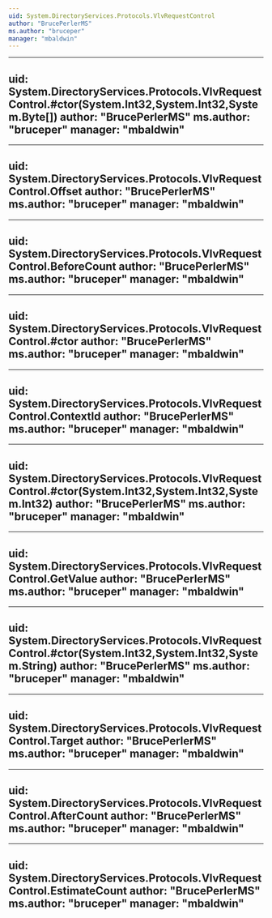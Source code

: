 ```yaml
---
uid: System.DirectoryServices.Protocols.VlvRequestControl
author: "BrucePerlerMS"
ms.author: "bruceper"
manager: "mbaldwin"
---
```


---
uid: System.DirectoryServices.Protocols.VlvRequestControl.#ctor(System.Int32,System.Int32,System.Byte[])
author: "BrucePerlerMS"
ms.author: "bruceper"
manager: "mbaldwin"
---

---
uid: System.DirectoryServices.Protocols.VlvRequestControl.Offset
author: "BrucePerlerMS"
ms.author: "bruceper"
manager: "mbaldwin"
---

---
uid: System.DirectoryServices.Protocols.VlvRequestControl.BeforeCount
author: "BrucePerlerMS"
ms.author: "bruceper"
manager: "mbaldwin"
---

---
uid: System.DirectoryServices.Protocols.VlvRequestControl.#ctor
author: "BrucePerlerMS"
ms.author: "bruceper"
manager: "mbaldwin"
---

---
uid: System.DirectoryServices.Protocols.VlvRequestControl.ContextId
author: "BrucePerlerMS"
ms.author: "bruceper"
manager: "mbaldwin"
---

---
uid: System.DirectoryServices.Protocols.VlvRequestControl.#ctor(System.Int32,System.Int32,System.Int32)
author: "BrucePerlerMS"
ms.author: "bruceper"
manager: "mbaldwin"
---

---
uid: System.DirectoryServices.Protocols.VlvRequestControl.GetValue
author: "BrucePerlerMS"
ms.author: "bruceper"
manager: "mbaldwin"
---

---
uid: System.DirectoryServices.Protocols.VlvRequestControl.#ctor(System.Int32,System.Int32,System.String)
author: "BrucePerlerMS"
ms.author: "bruceper"
manager: "mbaldwin"
---

---
uid: System.DirectoryServices.Protocols.VlvRequestControl.Target
author: "BrucePerlerMS"
ms.author: "bruceper"
manager: "mbaldwin"
---

---
uid: System.DirectoryServices.Protocols.VlvRequestControl.AfterCount
author: "BrucePerlerMS"
ms.author: "bruceper"
manager: "mbaldwin"
---

---
uid: System.DirectoryServices.Protocols.VlvRequestControl.EstimateCount
author: "BrucePerlerMS"
ms.author: "bruceper"
manager: "mbaldwin"
---
